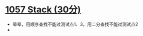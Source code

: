 # [1057 Stack (30分)](https://pintia.cn/problem-sets/994805342720868352/problems/994805417945710592)

- 晕晕，用顺序查找不能过测试点1、3，用二分查找不能过测试点2
- 